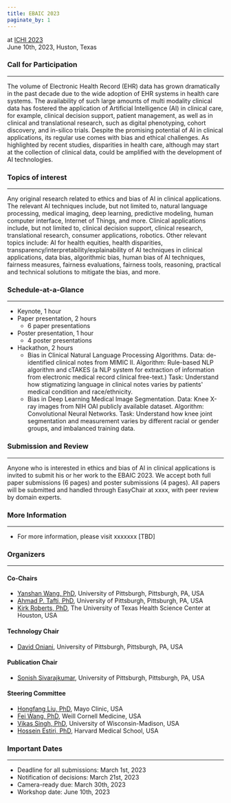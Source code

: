 ```yaml
---
title: EBAIC 2023
paginate_by: 1
---
```


at [ICHI 2023][ichi]  
June 10th, 2023, Huston, Texas

### Call for Participation

---

The volume of Electronic Health Record (EHR) data has grown dramatically in the past decade due to
the wide adoption of EHR systems in health care systems. The availability of such large amounts of
multi modality clinical data has fostered the application of Artificial Intelligence (AI) in
clinical care, for example, clinical decision support, patient management, as well as in clinical
and translational research, such as digital phenotyping, cohort discovery, and in-silico trials.
Despite the promising potential of AI in clinical applications, its regular use comes with bias and
ethical challenges. As highlighted by recent studies, disparities in health care, although may start
at the collection of clinical data, could be amplified with the development of AI technologies.

### Topics of interest

---

Any original research related to ethics and bias of AI in clinical applications. The relevant AI
techniques include, but not limited to, natural language processing, medical imaging, deep learning,
predictive modeling, human computer interface, Internet of Things, and more. Clinical applications
include, but not limited to, clinical decision support, clinical research, translational research,
consumer applications, robotics. Other relevant topics include: AI for health equities, health
disparities, transparency/interpretability/explainability of AI techniques in clinical applications,
data bias, algorithmic bias, human bias of AI techniques, fairness measures, fairness evaluations,
fairness tools, reasoning, practical and technical solutions to mitigate the bias, and more.

### Schedule-at-a-Glance

---

- Keynote, 1 hour
- Paper presentation, 2 hours
  - 6 paper presentations
- Poster presentation, 1 hour
  - 4 poster presentations
- Hackathon, 2 hours
  - Bias in Clinical Natural Language Processing Algorithms. Data: de-identified clinical notes from
    MIMIC II. Algorithm: Rule-based NLP algorithm and cTAKES (a NLP system for extraction of
    information from electronic medical record clinical free-text.) Task: Understand how
    stigmatizing language in clinical notes varies by patients' medical condition and
    race/ethnicity.
  - Bias in Deep Learning Medical Image Segmentation. Data: Knee X-ray images from NIH OAI publicly
    available dataset. Algorithm: Convolutional Neural Networks. Task: Understand how knee joint
    segmentation and measurement varies by different racial or gender groups, and imbalanced
    training data.

### Submission and Review

---

Anyone who is interested in ethics and bias of AI in clinical applications is invited to submit his
or her work to the EBAIC 2023. We accept both full paper submissions (6 pages) and poster
submissions (4 pages). All papers will be submitted and handled through EasyChair at xxxx, with peer
review by domain experts.

### More Information

---

- For more information, please visit xxxxxxx [TBD]

### Organizers

---

#### Co-Chairs

- [Yanshan Wang, PhD][drwang], University of Pittsburgh, Pittsburgh, PA, USA
- [Ahmad P. Tafti, PhD][drtafti], University of Pittsburgh, Pittsburgh, PA, USA
- [Kirk Roberts, PhD][drroberts], The University of Texas Health Science Center at Houston, USA

#### Technology Chair

- [David Oniani][david], University of Pittsburgh, Pittsburgh, PA, USA

#### Publication Chair

- [Sonish Sivarajkumar][sonish], University of Pittsburgh, Pittsburgh, PA, USA

#### Steering Committee

- [Hongfang Liu, PhD][drliu], Mayo Clinic, USA
- [Fei Wang, PhD][drfeiwang], Weill Cornell Medicine, USA
- [Vikas Singh, PhD][drsingh], University of Wisconsin-Madison, USA
- [Hossein Estiri, PhD][drestiri], Harvard Medical School, USA

### Important Dates

---

- Deadline for all submissions: March 1st, 2023
- Notification of decisions: March 21st, 2023
- Camera-ready due: March 30th, 2023
- Workshop date: June 10th, 2023

[ichi]: https://ieeeichi.github.io/ICHI2023/
[drwang]: https://www.shrs.pitt.edu/people/yanshan-wang
[drtafti]: https://aptafti.github.io/
[drroberts]: https://sbmi.uth.edu/faculty-and-staff/kirk-roberts.htm
[david]: https://www.davidoniani.com/
[sonish]: https://www.isp.pitt.edu/people/sonish-sivarajkumar
[drpadman]: https://www.heinz.cmu.edu/faculty-research/profiles/padman-rema/
[drliu]: https://www.mayo.edu/research/faculty/liu-hongfang-ph-d/bio-00055092
[drfeiwang]: https://weill.cornell.edu/faculty-highlight/fei-wang-phd
[drsingh]: https://www.biostat.wisc.edu/~vsingh/
[drestiri]: https://www.hsph.harvard.edu/population-development/people/hossein-estiri-phd/

